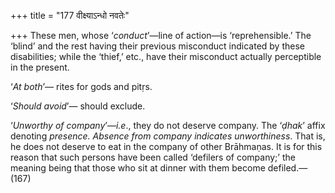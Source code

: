 +++
title = "177 वीक्ष्याऽन्धो नवतेः"

+++
These men, whose ‘*conduct*’—line of action—is ‘reprehensible.’ The
‘blind’ and the rest having their previous misconduct indicated by these
disabilities; while the ‘thief,’ etc., have their misconduct actually
perceptible in the present.

‘*At both*’— rites for gods and pitṛs.

‘*Should avoid*’— should exclude.

‘*Unworthy of company*’—*i.e*., they do not deserve company. The
‘*ḍhak*’ affix denoting *presence. Absence from company indicates
unworthiness*. That is, he does not deserve to eat in the company of
other Brāhmaṇas. It is for this reason that such persons have been
called ‘defilers of company;’ the meaning being that those who sit at
dinner with them become defiled.—(167)


